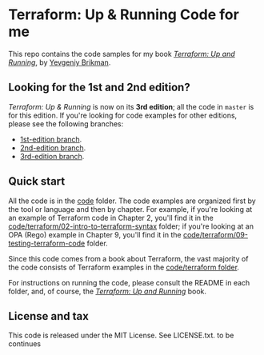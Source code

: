 # Terraform: Up & Running Code for me 

This repo contains the code samples for my book *[Terraform: Up and Running](http://www.terraformupandrunning.com)*, 
by [Yevgeniy Brikman](http://www.ybrikman.com).




## Looking for the 1st and 2nd edition?

*Terraform: Up & Running* is now on its **3rd edition**; all the code in `master` is for this edition. If you're looking
for code examples for other editions, please see the following branches:

* [1st-edition branch](https://github.com/brikis98/terraform-up-and-running-code/tree/1st-edition).
* [2nd-edition branch](https://github.com/brikis98/terraform-up-and-running-code/tree/2nd-edition).
* [3rd-edition branch](https://github.com/brikis98/terraform-up-and-running-code/tree/3rd-edition).



## Quick start

All the code is in the [code](/code) folder. The code examples are organized first by the tool or language and then
by chapter. For example, if you're looking at an example of Terraform code in Chapter 2, you'll find it in the 
[code/terraform/02-intro-to-terraform-syntax](code/terraform/02-intro-to-terraform-syntax) folder; if you're looking at 
an OPA (Rego) example in Chapter 9, you'll find it in the 
[code/terraform/09-testing-terraform-code](code/terraform/09-testing-terraform-code) folder.

Since this code comes from a book about Terraform, the vast majority of the code consists of Terraform examples in the 
[code/terraform folder](/code/terraform).

For instructions on running the code, please consult the README in each folder, and, of course, the
*[Terraform: Up and Running](http://www.terraformupandrunning.com)* book.



## License and tax

This code is released under the MIT License. See LICENSE.txt.
to be continues